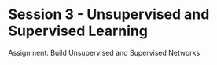# Session 3 - Unsupervised and Supervised Learning

Assignment: Build Unsupervised and Supervised Networks